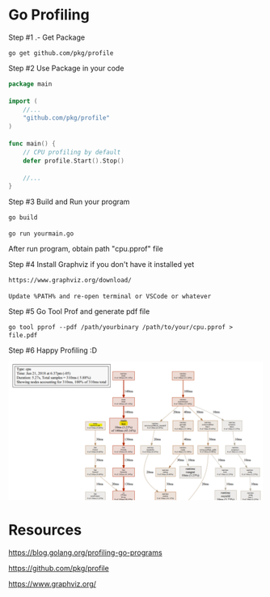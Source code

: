 # Go Profiling


Step #1 .- Get Package


    go get github.com/pkg/profile


Step #2 Use Package in your code

```go
package main

import (
    //...
	"github.com/pkg/profile"
)

func main() {
	// CPU profiling by default
	defer profile.Start().Stop()

    //...
}
```

Step #3 Build and Run your program

    go build

    go run yourmain.go


After run program, obtain path "cpu.pprof" file


Step #4 Install Graphviz if you don't have it installed yet

    https://www.graphviz.org/download/

    Update %PATH% and re-open terminal or VSCode or whatever


Step #5 Go Tool Prof and generate pdf file

    go tool pprof --pdf /path/yourbinary /path/to/your/cpu.pprof > file.pdf

Step #6 Happy Profiling :D

![alt text](./SamplePdf.png "Sample Profiling")



# Resources

https://blog.golang.org/profiling-go-programs

https://github.com/pkg/profile

https://www.graphviz.org/
